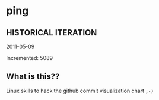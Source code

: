 # ping

## HISTORICAL ITERATION
2011-05-09

Incremented: 5089

## What is this?? 
Linux skills to hack the github commit visualization chart `;-)`
